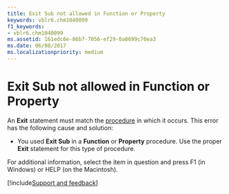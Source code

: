 ```yaml
---
title: Exit Sub not allowed in Function or Property
keywords: vblr6.chm1040099
f1_keywords:
- vblr6.chm1040099
ms.assetid: 161edc6e-86b7-7056-ef29-0a8699c70ea3
ms.date: 06/08/2017
ms.localizationpriority: medium
---
```



# Exit Sub not allowed in Function or Property

An **Exit** statement must match the [procedure](../../Glossary/vbe-glossary.md#procedure) in which it occurs. This error has the following cause and solution:



- You used **Exit Sub** in a **Function** or **Property** procedure. Use the proper **Exit** statement for this type of procedure.
    

For additional information, select the item in question and press F1 (in Windows) or HELP (on the Macintosh).

[!include[Support and feedback](~/includes/feedback-boilerplate.md)]